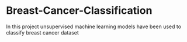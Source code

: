 # Breast-Cancer-Classification
In this project unsupervised machine learning models have been used to classify breast cancer dataset 
